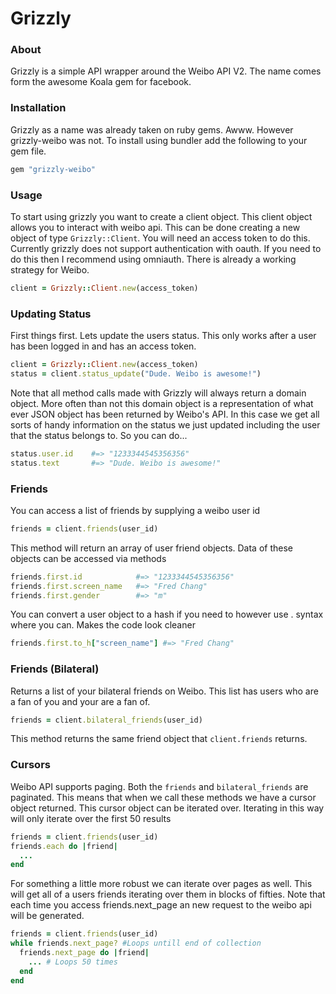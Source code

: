 Grizzly
===================

### About
Grizzly is a simple API wrapper around the Weibo API V2. The name comes form the awesome Koala gem for facebook.

### Installation
Grizzly as a name was already taken on ruby gems. Awww. However grizzly-weibo was not. To install using bundler
add the following to your gem file.

```ruby
gem "grizzly-weibo"
```

### Usage
To start using grizzly you want to create a client object. This client object allows you to interact with weibo api.
This can be done creating a new object of type ```Grizzly::Client```. You will need an access token 
to do this. Currently grizzly does not support authentication with oauth. If you need to do this then I recommend
using omniauth. There is already a working strategy for Weibo.

```ruby 
client = Grizzly::Client.new(access_token)
```

### Updating Status
First things first. Lets update the users status. This only works after a user has been logged in and has an access token.

```ruby
client = Grizzly::Client.new(access_token)
status = client.status_update("Dude. Weibo is awesome!")
```

Note that all method calls made with Grizzly will always return a domain object. More often than not this domain object
is a representation of what ever JSON object has been returned by Weibo's API. In this case we get all sorts of handy
information on the status we just updated including the user that the status belongs to. So you can do...

```ruby
status.user.id    #=> "1233344545356356"
status.text       #=> "Dude. Weibo is awesome!"
```


### Friends
You can access a list of friends by supplying a weibo user id

```ruby
friends = client.friends(user_id)
```

This method will return an array of user friend objects. Data of these objects can be accessed via methods

```ruby
friends.first.id            #=> "1233344545356356"
friends.first.screen_name   #=> "Fred Chang"
friends.first.gender        #=> "m"
```

You can convert a user object to a hash if you need to however use . syntax where you can. Makes the code look cleaner

```ruby
friends.first.to_h["screen_name"] #=> "Fred Chang"
```

### Friends (Bilateral) 
Returns a list of your bilateral friends on Weibo. This list has users who are a fan of you and your are a fan of.

```ruby
friends = client.bilateral_friends(user_id)
```

This method returns the same friend object that ```client.friends``` returns.

### Cursors
Weibo API supports paging. Both the ```friends``` and ```bilateral_friends``` are paginated. This means that when we
call these methods we have a cursor object returned. This cursor object can be iterated over. Iterating in this way will
only iterate over the first 50 results

```ruby
friends = client.friends(user_id)
friends.each do |friend|
  ...
end
```

For something a little more robust we can iterate over pages as well. This will get all of a users friends iterating
over them in blocks of fifties. Note that each time you access friends.next_page an new request to the weibo api will be
generated.

```ruby
friends = client.friends(user_id)
while friends.next_page? #Loops untill end of collection
  friends.next_page do |friend|
    ... # Loops 50 times
  end
end
```

